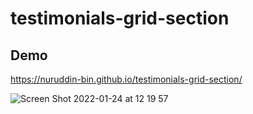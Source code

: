 # testimonials-grid-section  
## Demo  
https://nuruddin-bin.github.io/testimonials-grid-section/  

![Screen Shot 2022-01-24 at 12 19 57](https://user-images.githubusercontent.com/93543604/150731932-ef60ef0e-e028-4436-8a9f-49da1973b196.png)
